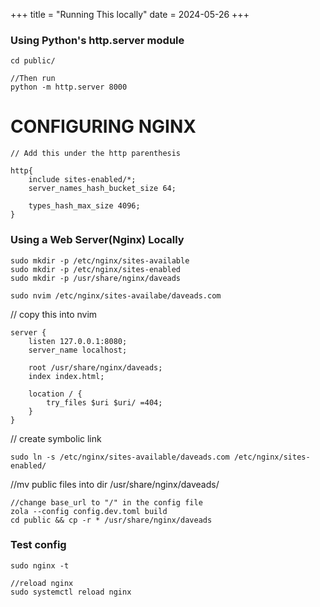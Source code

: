 +++
title = "Running This locally"
date = 2024-05-26
+++

### Using Python's http.server module

```
cd public/

//Then run
python -m http.server 8000

```

# CONFIGURING NGINX

```
// Add this under the http parenthesis

http{
    include sites-enabled/*;
    server_names_hash_bucket_size 64;

    types_hash_max_size 4096;
}

```

### Using a Web Server(Nginx) Locally

```
sudo mkdir -p /etc/nginx/sites-available
sudo mkdir -p /etc/nginx/sites-enabled
sudo mkdir -p /usr/share/nginx/daveads

sudo nvim /etc/nginx/sites-availabe/daveads.com
```


// copy this into nvim 
```
server {
    listen 127.0.0.1:8080;
    server_name localhost;

    root /usr/share/nginx/daveads;
    index index.html;

    location / {
        try_files $uri $uri/ =404;
    }
}
```

// create symbolic link
```
sudo ln -s /etc/nginx/sites-available/daveads.com /etc/nginx/sites-enabled/
```


//mv public files into dir /usr/share/nginx/daveads/
```
//change base_url to "/" in the config file
zola --config config.dev.toml build
cd public && cp -r * /usr/share/nginx/daveads
```


### Test config
```
sudo nginx -t

//reload nginx 
sudo systemctl reload nginx

```
